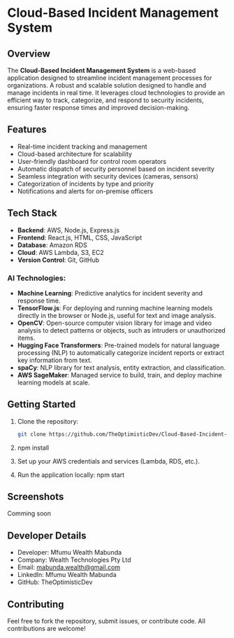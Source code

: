 # Cloud-Based Incident Management System

## Overview
The **Cloud-Based Incident Management System** is a web-based application designed to streamline incident management processes for organizations. A robust and scalable solution designed to handle and manage incidents in real time. It leverages cloud technologies to provide an efficient way to track, categorize, and respond to security incidents, ensuring faster response times and improved decision-making.

## Features

- Real-time incident tracking and management
- Cloud-based architecture for scalability
- User-friendly dashboard for control room operators
- Automatic dispatch of security personnel based on incident severity
- Seamless integration with security devices (cameras, sensors)
- Categorization of incidents by type and priority
- Notifications and alerts for on-premise officers

## Tech Stack

- **Backend**: AWS, Node.js, Express.js
- **Frontend**: React.js, HTML, CSS, JavaScript
- **Database**: Amazon RDS
- **Cloud**: AWS Lambda, S3, EC2
- **Version Control**: Git, GitHub

### **AI Technologies**:
- **Machine Learning**: Predictive analytics for incident severity and response time.
- **TensorFlow.js**: For deploying and running machine learning models directly in the browser or Node.js, useful for text and image analysis.
- **OpenCV**: Open-source computer vision library for image and video analysis to detect patterns or objects, such as intruders or unauthorized items.
- **Hugging Face Transformers**: Pre-trained models for natural language processing (NLP) to automatically categorize incident reports or extract key information from text.
- **spaCy**: NLP library for text analysis, entity extraction, and classification.
- **AWS SageMaker**: Managed service to build, train, and deploy machine learning models at scale.

## Getting Started

1. Clone the repository:
   ```bash
   git clone https://github.com/TheOptimisticDev/Cloud-Based-Incident-Management-System.git

2. npm install

3. Set up your AWS credentials and services (Lambda, RDS, etc.).

4. Run the application locally:
    npm start

## Screenshots

Comming soon

## Developer Details

- Developer: Mfumu Wealth Mabunda
- Company: Wealth Technologies Pty Ltd
- Email: mabunda.wealth@gmail.com
- LinkedIn: Mfumu Wealth Mabunda
- GitHub: TheOptimisticDev

## Contributing

Feel free to fork the repository, submit issues, or contribute code. All contributions are welcome!